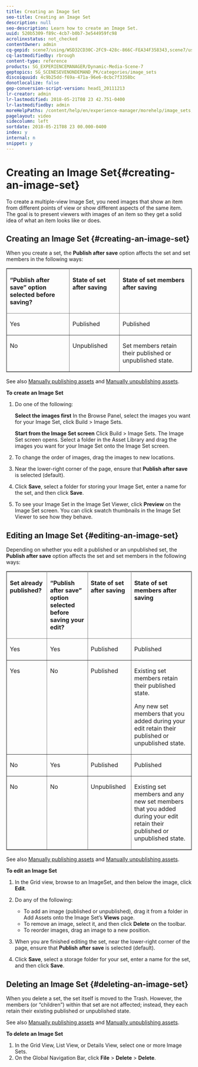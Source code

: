 ```yaml
---
title: Creating an Image Set
seo-title: Creating an Image Set
description: null
seo-description: Learn how to create an Image Set.
uuid: 520b5309-f89c-4cb7-b0b7-3e544959fc98
acrolinxstatus: not_checked
contentOwner: admin
cq-gepid: scene7/using/WSD32CD30C-2FC9-428c-866C-FEA34F358343,scene7/using/WS4DC7D236-39FA-4be7-8D35-39BA372D62E1,scene7/using/WS93D27084-E627-4ebe-9AB5-C3DE9AFE3ADC,scene7/using/WS42c677b49dfa3d1d116e4da0146b4bf1ab4-8000
cq-lastmodifiedby: rbrough
content-type: reference
products: SG_EXPERIENCEMANAGER/Dynamic-Media-Scene-7
geptopics: SG_SCENESEVENONDEMAND_PK/categories/image_sets
discoiquuid: 4c9b25dd-f69a-471a-96e6-0cbc7f3358bc
donotlocalize: false
gep-conversion-script-version: head1_20111213
lr-creator: admin
lr-lastmodified: 2018-05-21T08 23 42.751-0400
lr-lastmodifiedby: admin
moreHelpPaths: /content/help/en/experience-manager/morehelp/image_sets;/content/help/en/experience-manager/morehelp/image_sets
pagelayout: video
sidecolumn: left
sortdate: 2018-05-21T08 23 00.000-0400
index: y
internal: n
snippet: y
---
```


# Creating an Image Set{#creating-an-image-set}

To create a multiple-view Image Set, you need images that show an item from different points of view or show different aspects of the same item. The goal is to present viewers with images of an item so they get a solid idea of what an item looks like or does.

## Creating an Image Set {#creating-an-image-set}

When you create a set, the **Publish after save** option affects the set and set members in the following ways:

<table border="1" cellpadding="4" cellspacing="0" frame="border" rules="all" summary=""> 
 <thead align="left"> 
  <tr> 
   <th class="cellrowborder" id="d19e17271" valign="top" width="NaN%"><p>“Publish after save” option selected before saving?</p></th> 
   <th class="cellrowborder" id="d19e17274" valign="top" width="NaN%"><p>State of set after saving</p></th> 
   <th class="cellrowborder" id="d19e17277" valign="top" width="NaN%"><p>State of set members after saving</p></th> 
  </tr> 
 </thead> 
 <tbody> 
  <tr> 
   <td class="cellrowborder" headers="d19e17271 " valign="top" width="NaN%"><p>Yes</p></td> 
   <td class="cellrowborder" headers="d19e17274 " valign="top" width="NaN%"><p>Published</p></td> 
   <td class="cellrowborder" headers="d19e17277 " valign="top" width="NaN%"><p>Published</p></td> 
  </tr> 
  <tr> 
   <td class="cellrowborder" headers="d19e17271 " valign="top" width="NaN%"><p>No</p></td> 
   <td class="cellrowborder" headers="d19e17274 " valign="top" width="NaN%"><p>Unpublished</p></td> 
   <td class="cellrowborder" headers="d19e17277 " valign="top" width="NaN%"><p>Set members retain their published or unpublished state.</p></td> 
  </tr> 
 </tbody> 
</table>

See also [Manually publishing assets](publishing-files.md#manually_publishing_assets) and [Manually unpublishing assets](publishing-files.md#manually_unpublishing_assets).

**To create an Image Set**

1. Do one of the following:

   **Select the&#xA;images first** In the Browse Panel, select the images you want for your Image Set, click Build > Image Sets.

   **Start from the Image Set screen** Click Build > Image Sets. The Image Set screen opens. Select a folder in the Asset Library and drag the images you want for your Image Set onto the Image Set screen.

1. To change the order of images, drag the images to new locations.
1. Near the lower-right corner of the page, ensure that **Publish after save** is selected (default).
1. Click **Save**, select a folder for storing your Image Set, enter a name for the set, and then click **Save**.
1. To see your Image Set in the Image Set Viewer, click **Preview** on the Image Set screen. You can click swatch thumbnails in the Image Set Viewer to see how they behave.

## Editing an Image Set {#editing-an-image-set}

Depending on whether you edit a published or an unpublished set, the **Publish after save** option affects the set and set members in the following ways:

<table border="1" cellpadding="4" cellspacing="0" frame="border" rules="all" summary=""> 
 <thead align="left"> 
  <tr> 
   <th class="cellrowborder" id="d19e17385" valign="top" width="NaN%"><p>Set already published?</p></th> 
   <th class="cellrowborder" id="d19e17388" valign="top" width="NaN%"><p>“Publish after save” option selected before saving your edit?</p></th> 
   <th class="cellrowborder" id="d19e17391" valign="top" width="NaN%"><p>State of set after saving</p></th> 
   <th class="cellrowborder" id="d19e17394" valign="top" width="NaN%"><p>State of set members after saving</p></th> 
  </tr> 
 </thead> 
 <tbody> 
  <tr> 
   <td class="cellrowborder" headers="d19e17385 " valign="top" width="NaN%"><p>Yes</p></td> 
   <td class="cellrowborder" headers="d19e17388 " valign="top" width="NaN%"><p>Yes</p></td> 
   <td class="cellrowborder" headers="d19e17391 " valign="top" width="NaN%"><p>Published</p></td> 
   <td class="cellrowborder" headers="d19e17394 " valign="top" width="NaN%"><p>Published</p></td> 
  </tr> 
  <tr> 
   <td class="cellrowborder" headers="d19e17385 " valign="top" width="NaN%"><p>Yes</p></td> 
   <td class="cellrowborder" headers="d19e17388 " valign="top" width="NaN%"><p>No</p></td> 
   <td class="cellrowborder" headers="d19e17391 " valign="top" width="NaN%"><p>Published</p></td> 
   <td class="cellrowborder" headers="d19e17394 " valign="top" width="NaN%"><p>Existing set members retain their published state.</p><p>Any new set members that you added during your edit retain their published or unpublished state.</p></td> 
  </tr> 
  <tr> 
   <td class="cellrowborder" headers="d19e17385 " valign="top" width="NaN%"><p>No</p></td> 
   <td class="cellrowborder" headers="d19e17388 " valign="top" width="NaN%"><p>Yes</p></td> 
   <td class="cellrowborder" headers="d19e17391 " valign="top" width="NaN%"><p>Published</p></td> 
   <td class="cellrowborder" headers="d19e17394 " valign="top" width="NaN%"><p>Published</p></td> 
  </tr> 
  <tr> 
   <td class="cellrowborder" headers="d19e17385 " valign="top" width="NaN%"><p>No</p></td> 
   <td class="cellrowborder" headers="d19e17388 " valign="top" width="NaN%"><p>No</p></td> 
   <td class="cellrowborder" headers="d19e17391 " valign="top" width="NaN%"><p>Unpublished</p></td> 
   <td class="cellrowborder" headers="d19e17394 " valign="top" width="NaN%"><p>Existing set members and any new set members that you added during your edit retain their published or unpublished state.</p></td> 
  </tr> 
 </tbody> 
</table>

See also [Manually publishing assets](publishing-files.md#manually_publishing_assets) and [Manually unpublishing assets](publishing-files.md#manually_unpublishing_assets).

**To edit an Image Set**

1. In the Grid view, browse to an ImageSet, and then below the image, click **Edit**.
1. Do any of the following:

    * To add an image (published or unpublished), drag it from a folder in Add Assets onto the Image Set’s **Views** page.
    * To remove an image, select it, and then click **Delete** on the toolbar.
    * To reorder images, drag an image to a new position.

1. When you are finished editing the set, near the lower-right corner of the page, ensure that **Publish after save** is selected (default).
1. Click **Save**, select a storage folder for your set, enter a name for the set, and then click **Save**.

## Deleting an Image Set {#deleting-an-image-set}

When you delete a set, the set itself is moved to the Trash. However, the members (or “children”) within that set are not affected; instead, they each retain their existing published or unpublished state.

See also [Manually publishing assets](publishing-files.md#manually_publishing_assets) and [Manually unpublishing assets](publishing-files.md#manually_unpublishing_assets).

**To delete an Image Set**

1. In the Grid View, List View, or Details View, select one or more Image Sets.
1. On the Global Navigation Bar, click **File** &gt; **Delete** &gt; **Delete**.

